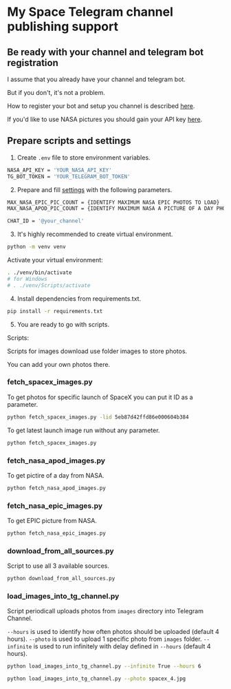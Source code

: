 # My Space Telegram channel publishing support

## Be ready with your channel and telegram bot registration

I assume that you already have your channel and telegram bot.

But if you don't, it's not a problem.

How to register your bot and setup you channel is described [here](https://smmplanner.com/blog/otlozhennyj-posting-v-telegram/).

If you'd like to use NASA pictures you should gain your API key [here](https://api.nasa.gov).

## Prepare scripts and settings

1. Create `.env` file to store environment variables.

```bash
NASA_API_KEY = 'YOUR_NASA_API_KEY'
TG_BOT_TOKEN = 'YOUR_TELEGRAM_BOT_TOKEN'
```

2. Prepare and fill [settings](./settings.py) with the following parameters.

```bash
MAX_NASA_EPIC_PIC_COUNT = {IDENTIFY MAXIMUM NASA EPIC PHOTOS TO LOAD}
MAX_NASA_APOD_PIC_COUNT = {IDENTIFY MAXIMUM NASA A PICTURE OF A DAY PHOTOS TO LOAD}

CHAT_ID = '@your_channel'
```

3. It's highly recommended to create virtual environment.

```bash
python -m venv venv
```

Activate your virtual environment:

```bash
. ./venv/bin/activate
# for Windows
# . ./venv/Scripts/activate
```

4. Install dependencies from requirements.txt.

```bash
pip install -r requirements.txt
```

5. You are ready to go with scripts.

Scripts:

Scripts for images download use folder images to store photos.

You can add your own photos there.

### fetch_spacex_images.py

To get photos for specific launch of SpaceX you can put it ID as a parameter.

```bash
python fetch_spacex_images.py -lid 5eb87d42ffd86e000604b384
```

To get latest launch image run without any parameter.

```bash
python fetch_spacex_images.py
```

### fetch_nasa_apod_images.py

To get pictire of a day from NASA.

```bash
python fetch_nasa_apod_images.py
```

### fetch_nasa_epic_images.py

To get EPIC picture from NASA.

```bash
python fetch_nasa_epic_images.py
```

### download_from_all_sources.py

Script to use all 3 available sources.

```bash
python download_from_all_sources.py
```

### load_images_into_tg_channel.py

Script periodicall uploads photos from `images` directory into Telegram Channel.

`--hours` is used to identify how often photos should be uploaded (default 4 hours).
`--photo` is used to upload 1 specific photo from `images` folder.
`--infinite` is used to run infinitely with delay defined in `--hours` (default 4 hours).

```bash
python load_images_into_tg_channel.py --infinite True --hours 6
```

```bash
python load_images_into_tg_channel.py --photo spacex_4.jpg
```
